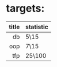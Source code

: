 # targets:

| title | statistic |
| ----: | :-------- |
|    db | 5\15      |
|   oop | 7\15      |
|   tfp | 25\100    |
